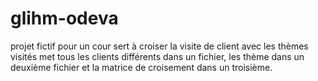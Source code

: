 # glihm-odeva
projet fictif pour un cour
sert à croiser la visite de client avec les thèmes visités
met tous les clients différents dans un fichier, les thème dans un deuxième fichier et la matrice de croisement dans un troisième.